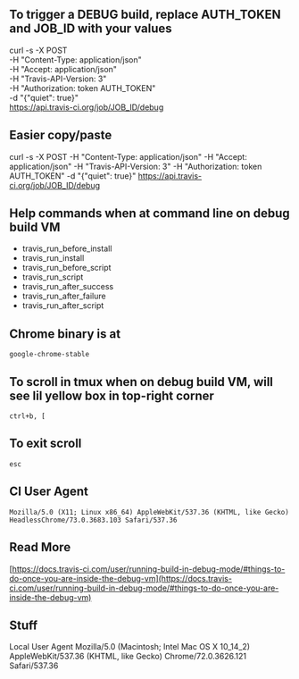 
## To trigger a DEBUG build, replace AUTH_TOKEN and JOB_ID with your values

curl -s -X POST \
  -H "Content-Type: application/json" \
  -H "Accept: application/json" \
  -H "Travis-API-Version: 3" \
  -H "Authorization: token AUTH_TOKEN" \
  -d "{\"quiet\": true}" \
  https://api.travis-ci.org/job/JOB_ID/debug

## Easier copy/paste

curl -s -X POST   -H "Content-Type: application/json"   -H "Accept: application/json"   -H "Travis-API-Version: 3"   -H "Authorization: token AUTH_TOKEN"   -d "{\"quiet\": true}"   https://api.travis-ci.org/job/JOB_ID/debug


## Help commands when at command line on debug build VM

- travis_run_before_install
- travis_run_install
- travis_run_before_script
- travis_run_script
- travis_run_after_success
- travis_run_after_failure
- travis_run_after_script


## Chrome binary is at
    google-chrome-stable


## To scroll in tmux when on debug build VM, will see lil yellow box in top-right corner
    ctrl+b, [

## To exit scroll
    esc


## CI User Agent
    Mozilla/5.0 (X11; Linux x86_64) AppleWebKit/537.36 (KHTML, like Gecko) HeadlessChrome/73.0.3683.103 Safari/537.36


## Read More
[https://docs.travis-ci.com/user/running-build-in-debug-mode/#things-to-do-once-you-are-inside-the-debug-vm](https://docs.travis-ci.com/user/running-build-in-debug-mode/#things-to-do-once-you-are-inside-the-debug-vm)

## Stuff
Local User Agent
Mozilla/5.0 (Macintosh; Intel Mac OS X 10_14_2) AppleWebKit/537.36 (KHTML, like Gecko) Chrome/72.0.3626.121 Safari/537.36

